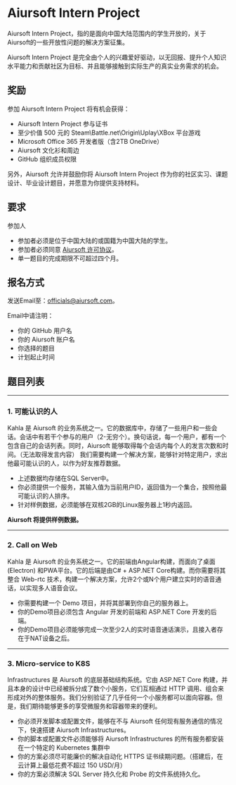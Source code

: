 # Aiursoft Intern Project

Aiursoft Intern Project，指的是面向中国大陆范围内的学生开放的，关于Aiursoft的一些开放性问题的解决方案征集。

Aiursoft Intern Project 是完全由个人的兴趣爱好驱动，以无回报、提升个人知识水平能力和贡献社区为目标、并且能够接触到实际生产的真实业务需求的机会。

## 奖励

参加 Aiursoft Intern Project 将有机会获得：

* Aiursoft Intern Project 参与证书
* 至少价值 500 元的 Steam\Battle.net\Origin\Uplay\XBox 平台游戏
* Microsoft Office 365 开发者版（含2TB OneDrive）
* Aiursoft 文化衫和周边
* GitHub 组织成员权限

另外，Aiursoft 允许并鼓励你将 Aiursoft Intern Project 作为你的社区实习、课题设计、毕业设计题目，并愿意为你提供支持材料。

## 要求

参加人

* 参加者必须是位于中国大陆的或国籍为中国大陆的学生。
* 参加者必须同意 [Aiursoft 许可协议](https://www.aiursoft.com/docs/terms)。
* 单一题目的完成期限不可超过四个月。

## 报名方式

发送Email至：[officials@aiursoft.com](mailto:officials@aiursoft.com)。

Email中请注明：

* 你的 GitHub 用户名
* 你的 Aiursoft 账户名
* 你选择的题目
* 计划起止时间

## 题目列表

-------

### 1. 可能认识的人

Kahla 是 Aiursoft 的业务系统之一。它的数据库中，存储了一些用户和一些会话。会话中有若干个参与的用户（2-无穷个）。换句话说，每一个用户，都有一个包含自己的会话列表。同时，Aiursoft 能够取得每个会话内每个人的发言次数和时间。（无法取得发言内容） 我们需要构建一个解决方案，能够针对特定用户，求出他最可能认识的人，以作为好友推荐数据。

* 上述数据均存储在SQL Server中。
* 你必须提供一个服务，其输入值为当前用户ID，返回值为一个集合，按照他最可能认识的人排序。
* 针对样例数据，必须能够在双核2GB的Linux服务器上1秒内返回。

**Aiursoft 将提供样例数据。**

-------

### 2. Call on Web

Kahla 是 Aiursoft 的业务系统之一。它的前端由Angular构建，而面向了桌面 (Electron) 和PWA平台。它的后端是由C# + ASP.NET Core构建。而你需要将其整合 Web-rtc 技术，构建一个解决方案，允许2个或N个用户建立实时的语音通话，以实现多人语音会议。

* 你需要构建一个 Demo 项目，并将其部署到你自己的服务器上。
* 你的Demo项目必须包含 Angular 开发的前端和 ASP.NET Core 开发的后端。
* 你的Demo项目必须能够完成一次至少2人的实时语音通话演示，且接入者存在于NAT设备之后。

-------

### 3. Micro-service to K8S

Infrastructures 是 Aiursoft 的底层基础结构系统。它由 ASP.NET Core 构建，并且本身的设计中已经被拆分成了数个小服务，它们互相通过 HTTP 调用、组合来形成对外的整体服务。我们分别验证了几乎任何一个小服务都可以面向容器。但是，我们期待能够更多的享受微服务和容器带来的便利。

* 你必须开发脚本或配置文件，能够在不与 Aiursoft 任何现有服务通信的情况下，快速搭建 Aiursoft Infrastructures。
* 你的脚本或配置文件必须能够将 Aiursoft Infrastructures 的所有服务都安装在一个特定的 Kubernetes 集群中
* 你的方案必须尽可能廉价的解决自动化 HTTPS 证书续期问题。（搭建后，在云计算上最低花费不超过 150 USD/月）
* 你的方案必须解决 SQL Server 持久化和 Probe 的文件系统持久化。

